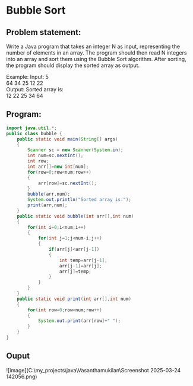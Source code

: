 # Bubble Sort
## Problem statement:
Write a Java program that takes an integer N as input, representing the number of elements in an array. The program should then read N integers into an array and sort them using the Bubble Sort algorithm. After sorting, the program should display the sorted array as output.

Example:
Input:
5  
64 34 25 12 22  
Output:
Sorted array is:  
12 22 25 34 64  
## Program:
```java
import java.util.*;
public class bubble {
    public static void main(String[] args)
    {
        Scanner sc = new Scanner(System.in);
        int num=sc.nextInt();
        int row;
        int arr[]=new int[num];
        for(row=0;row<num;row++)
        {
            arr[row]=sc.nextInt();
        }
        bubble(arr,num);
        System.out.println("Sorted array is:");
        print(arr,num);
    }
    public static void bubble(int arr[],int num)
    {
        for(int i=0;i<num;i++)
        {
            for(int j=1;j<num-i;j++)
            {
                if(arr[j]<arr[j-1])
                {
                    int temp=arr[j-1];
                    arr[j-1]=arr[j];
                    arr[j]=temp;
                }
            }
        }
    }
    public static void print(int arr[],int num)
    {
        for(int row=0;row<num;row++)
        {
            System.out.print(arr[row]+" ");
        }
    }
}
```
## Ouput
![image](C:\my_projects\java\Vasanthamukilan\Screenshot 2025-03-24 142056.png)